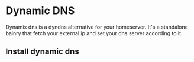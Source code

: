 # Dynamic DNS

Dynamix dns is a dyndns alternative for your homeserver. It's a standalone bainry that fetch your external ip and set your dns server according to it.


## Install dynamic dns



